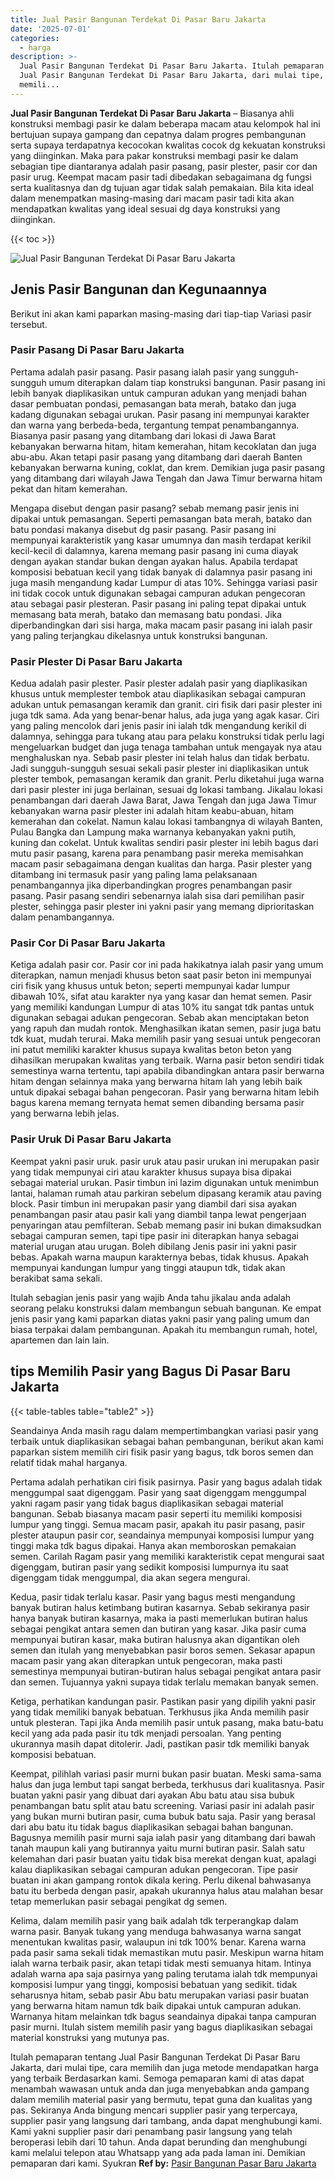 ```yaml
---
title: Jual Pasir Bangunan Terdekat Di Pasar Baru Jakarta
date: '2025-07-01'
categories:
  - harga
description: >-
  Jual Pasir Bangunan Terdekat Di Pasar Baru Jakarta. Itulah pemaparan tentang
  Jual Pasir Bangunan Terdekat Di Pasar Baru Jakarta, dari mulai tipe, cara
  memili...
---
```


**Jual Pasir Bangunan Terdekat Di Pasar Baru Jakarta** – Biasanya ahli konstruksi membagi pasir ke dalam beberapa macam atau kelompok hal ini bertujuan supaya gampang dan cepatnya dalam progres pembangunan serta supaya terdapatnya kecocokan kwalitas cocok dg kekuatan konstruksi yang diinginkan. Maka para pakar konstruksi membagi pasir ke dalam sebagian tipe diantaranya adalah pasir pasang, pasir plester, pasir cor dan pasir urug. Keempat macam pasir tadi dibedakan sebagaimana dg fungsi serta kualitasnya dan dg tujuan agar tidak salah pemakaian. Bila kita ideal dalam menempatkan masing-masing dari macam pasir tadi kita akan mendapatkan kwalitas yang ideal sesuai dg daya konstruksi yang diinginkan.

{{< toc >}}

![Jual Pasir Bangunan Terdekat Di Pasar Baru Jakarta](/images/jual-pasir-bangunan-42.png)

## Jenis Pasir Bangunan dan Kegunaannya

Berikut ini akan kami paparkan masing-masing dari tiap-tiap Variasi pasir tersebut.

### Pasir Pasang Di Pasar Baru Jakarta

Pertama adalah pasir pasang. Pasir pasang ialah pasir yang sungguh-sungguh umum diterapkan dalam tiap konstruksi bangunan. Pasir pasang ini lebih banyak diaplikasikan untuk campuran adukan yang menjadi bahan dasar pembuatan pondasi, pemasangan bata merah, batako dan juga kadang digunakan sebagai urukan. Pasir pasang ini mempunyai karakter dan warna yang berbeda-beda, tergantung tempat penambangannya. Biasanya pasir pasang yang ditambang dari lokasi di Jawa Barat kebanyakan berwarna hitam, hitam kemerahan, hitam kecoklatan dan juga abu-abu. Akan tetapi pasir pasang yang ditambang dari daerah Banten kebanyakan berwarna kuning, coklat, dan krem. Demikian juga pasir pasang yang ditambang dari wilayah Jawa Tengah dan Jawa Timur berwarna hitam pekat dan hitam kemerahan.

Mengapa disebut dengan pasir pasang? sebab memang pasir jenis ini dipakai untuk pemasangan. Seperti pemasangan bata merah, batako dan batu pondasi makanya disebut dg pasir pasang. Pasir pasang ini mempunyai karakteristik yang kasar umumnya dan masih terdapat kerikil kecil-kecil di dalamnya, karena memang pasir pasang ini cuma diayak dengan ayakan standar bukan dengan ayakan halus. Apabila terdapat komposisi bebatuan kecil yang tidak banyak di dalamnya pasir pasang ini juga masih mengandung kadar Lumpur di atas 10%. Sehingga variasi pasir ini tidak cocok untuk digunakan sebagai campuran adukan pengecoran atau sebagai pasir plesteran. Pasir pasang ini paling tepat dipakai untuk memasang bata merah, batako dan memasang batu pondasi. Jika diperbandingkan dari sisi harga, maka macam pasir pasang ini ialah pasir yang paling terjangkau dikelasnya untuk konstruksi bangunan.

### Pasir Plester Di Pasar Baru Jakarta

Kedua adalah pasir plester. Pasir plester adalah pasir yang diaplikasikan khusus untuk memplester tembok atau diaplikasikan sebagai campuran adukan untuk pemasangan keramik dan granit. ciri fisik dari pasir plester ini juga tdk sama. Ada yang benar-benar halus, ada juga yang agak kasar. Ciri yang paling mencolok dari jenis pasir ini ialah tdk mengandung kerikil di dalamnya, sehingga para tukang atau para pelaku konstruksi tidak perlu lagi mengeluarkan budget dan juga tenaga tambahan untuk mengayak nya atau menghaluskan nya. Sebab pasir plester ini telah halus dan tidak berbatu. Jadi sungguh-sungguh sesuai sekali pasir plester ini diaplikasikan untuk plester tembok, pemasangan keramik dan granit. Perlu diketahui juga warna dari pasir plester ini juga berlainan, sesuai dg lokasi tambang. Jikalau lokasi penambangan dari daerah Jawa Barat, Jawa Tengah dan juga Jawa Timur kebanyakan warna pasir plester ini adalah hitam keabu-abuan, hitam kemerahan dan cokelat. Namun kalau lokasi tambangnya di wilayah Banten, Pulau Bangka dan Lampung maka warnanya kebanyakan yakni putih, kuning dan cokelat. Untuk kwalitas sendiri pasir plester ini lebih bagus dari mutu pasir pasang, karena para penambang pasir mereka memisahkan macam pasir sebagaimana dengan kualitas dan harga. Pasir plester yang ditambang ini termasuk pasir yang paling lama pelaksanaan penambangannya jika diperbandingkan progres penambangan pasir pasang. Pasir pasang sendiri sebenarnya ialah sisa dari pemilihan pasir plester, sehingga pasir plester ini yakni pasir yang memang diprioritaskan dalam penambangannya.

### Pasir Cor Di Pasar Baru Jakarta

Ketiga adalah pasir cor. Pasir cor ini pada hakikatnya ialah pasir yang umum diterapkan, namun menjadi khusus beton saat pasir beton ini mempunyai ciri fisik yang khusus untuk beton; seperti mempunyai kadar lumpur dibawah 10%, sifat atau karakter nya yang kasar dan hemat semen. Pasir yang memiliki kandungan Lumpur di atas 10% itu sangat tdk pantas untuk digunakan sebagai adukan pengecoran. Sebab akan menciptakan beton yang rapuh dan mudah rontok. Menghasilkan ikatan semen, pasir juga batu tdk kuat, mudah terurai. Maka memilih pasir yang sesuai untuk pengecoran ini patut memiliki karakter khusus supaya kwalitas beton beton yang dihasilkan merupakan kwalitas yang terbaik. Warna pasir beton sendiri tidak semestinya warna tertentu, tapi apabila dibandingkan antara pasir berwarna hitam dengan selainnya maka yang berwarna hitam lah yang lebih baik untuk dipakai sebagai bahan pengecoran. Pasir yang berwarna hitam lebih bagus karena memang ternyata hemat semen dibanding bersama pasir yang berwarna lebih jelas.

### Pasir Uruk Di Pasar Baru Jakarta

Keempat yakni pasir uruk. pasir uruk atau pasir urukan ini merupakan pasir yang tidak mempunyai ciri atau karakter khusus supaya bisa dipakai sebagai material urukan. Pasir timbun ini lazim digunakan untuk menimbun lantai, halaman rumah atau parkiran sebelum dipasang keramik atau paving block. Pasir timbun ini merupakan pasir yang diambil dari sisa ayakan penambangan pasir atau pasir kali yang diambil tanpa lewat pengerjaan penyaringan atau pemfilteran. Sebab memang pasir ini bukan dimaksudkan sebagai campuran semen, tapi tipe pasir ini diterapkan hanya sebagai material urugan atau urugan. Boleh dibilang Jenis pasir ini yakni pasir bebas. Apakah warna maupun karakternya bebas, tidak khusus. Apakah mempunyai kandungan lumpur yang tinggi ataupun tdk, tidak akan berakibat sama sekali.

Itulah sebagian jenis pasir yang wajib Anda tahu jikalau anda adalah seorang pelaku konstruksi dalam membangun sebuah bangunan. Ke empat jenis pasir yang kami paparkan diatas yakni pasir yang paling umum dan biasa terpakai dalam pembangunan. Apakah itu membangun rumah, hotel, apartemen dan lain lain.

## tips Memilih Pasir yang Bagus Di Pasar Baru Jakarta

{{< table-tables table="table2" >}}

Seandainya Anda masih ragu dalam mempertimbangkan variasi pasir yang terbaik untuk diaplikasikan sebagai bahan pembangunan, berikut akan kami paparkan sistem memilih ciri fisik pasir yang bagus, tdk boros semen dan relatif tidak mahal harganya.

Pertama adalah perhatikan ciri fisik pasirnya. Pasir yang bagus adalah tidak menggumpal saat digenggam. Pasir yang saat digenggam menggumpal yakni ragam pasir yang tidak bagus diaplikasikan sebagai material bangunan. Sebab biasanya macam pasir seperti itu memiliki komposisi lumpur yang tinggi. Semua macam pasir, apakah itu pasir pasang, pasir plester ataupun pasir cor, seandainya mempunyai komposisi lumpur yang tinggi maka tdk bagus dipakai. Hanya akan memboroskan pemakaian semen. Carilah Ragam pasir yang memiliki karakteristik cepat mengurai saat digenggam, butiran pasir yang sedikit komposisi lumpurnya itu saat digenggam tidak menggumpal, dia akan segera mengurai.

Kedua, pasir tidak terlalu kasar. Pasir yang bagus mesti mengandung banyak butiran halus ketimbang butiran kasarnya. Sebab sekiranya pasir hanya banyak butiran kasarnya, maka ia pasti memerlukan butiran halus sebagai pengikat antara semen dan butiran yang kasar. Jika pasir cuma mempunyai butiran kasar, maka butiran halusnya akan digantikan oleh semen dan itulah yang menyebabkan pasir boros semen. Sekasar apapun macam pasir yang akan diterapkan untuk pengecoran, maka pasti semestinya mempunyai butiran-butiran halus sebagai pengikat antara pasir dan semen. Tujuannya yakni supaya tidak terlalu memakan banyak semen.

Ketiga, perhatikan kandungan pasir. Pastikan pasir yang dipilih yakni pasir yang tidak memiliki banyak bebatuan. Terkhusus jika Anda memilih pasir untuk plesteran. Tapi jika Anda memilih pasir untuk pasang, maka batu-batu kecil yang ada pada pasir itu tdk menjadi persoalan. Yang penting ukurannya masih dapat ditolerir. Jadi, pastikan pasir tdk memiliki banyak komposisi bebatuan.

Keempat, pilihlah variasi pasir murni bukan pasir buatan. Meski sama-sama halus dan juga lembut tapi sangat berbeda, terkhusus dari kualitasnya. Pasir buatan yakni pasir yang dibuat dari ayakan Abu batu atau sisa bubuk penambangan batu split atau batu screening. Variasi pasir ini adalah pasir yang bukan murni butiran pasir, cuma bubuk batu saja. Pasir yang berasal dari abu batu itu tidak bagus diaplikasikan sebagai bahan bangunan. Bagusnya memilih pasir murni saja ialah pasir yang ditambang dari bawah tanah maupun kali yang butirannya yaitu murni butiran pasir. Salah satu kelemahan dari pasir buatan yaitu tidak bisa merekat dengan kuat, apalagi kalau diaplikasikan sebagai campuran adukan pengecoran. Tipe pasir buatan ini akan gampang rontok dikala kering. Perlu dikenal bahwasanya batu itu berbeda dengan pasir, apakah ukurannya halus atau malahan besar tetap memerlukan pasir sebagai pengikat dg semen.

Kelima, dalam memilih pasir yang baik adalah tdk terperangkap dalam warna pasir. Banyak tukang yang menduga bahwasanya warna sangat menentukan kwalitas pasir, walaupun ini tdk 100% benar. Karena warna pada pasir sama sekali tidak memastikan mutu pasir. Meskipun warna hitam ialah warna terbaik pasir, akan tetapi tidak mesti semuanya hitam. Intinya adalah warna apa saja pasirnya yang paling terutama ialah tdk mempunyai komposisi lumpur yang tinggi, komposisi bebatuan yang sedikit. tidak seharusnya hitam, sebab pasir Abu batu merupakan variasi pasir buatan yang berwarna hitam namun tdk baik dipakai untuk campuran adukan. Warnanya hitam melainkan tdk bagus seandainya dipakai tanpa campuran pasir murni. Itulah sistem memilih pasir yang bagus diaplikasikan sebagai material konstruksi yang mutunya pas.

Itulah pemaparan tentang Jual Pasir Bangunan Terdekat Di Pasar Baru Jakarta, dari mulai tipe, cara memilih dan juga metode mendapatkan harga yang terbaik Berdasarkan kami. Semoga pemaparan kami di atas dapat menambah wawasan untuk anda dan juga menyebabkan anda gampang dalam memilih material pasir yang bermutu, tepat guna dan kualitas yang pas. Sekiranya Anda bingung mencari supplier pasir yang terpercaya, supplier pasir yang langsung dari tambang, anda dapat menghubungi kami. Kami yakni supplier pasir dari penambang pasir langsung yang telah beroperasi lebih dari 10 tahun. Anda dapat berunding dan menghubungi kami melalui telepon atau Whatsapp yang ada pada laman ini. Demikian pemaparan dari kami. Syukran
**Ref by:** [Pasir Bangunan Pasar Baru Jakarta](https://id.wikipedia.org/wiki/Pasir)
